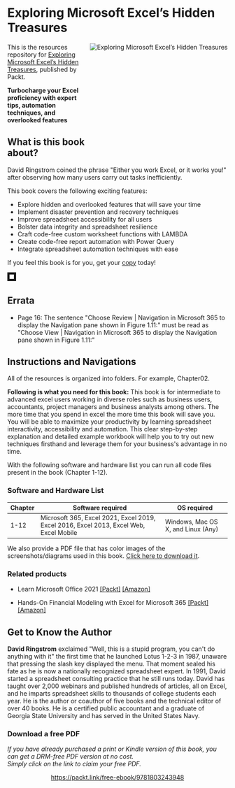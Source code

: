 


# Exploring Microsoft Excel’s Hidden Treasures

<a href="https://www.packtpub.com/product/exploring-microsoft-excel-s-hidden-treasures/9781803243948?utm_source=github&utm_medium=repository&utm_campaign=9781803243948"><img src="https://static.packt-cdn.com/products/9781803243948/cover/smaller" alt="Exploring Microsoft Excel’s Hidden Treasures" height="256px" align="right"></a>

This is the resources repository for [Exploring Microsoft Excel’s Hidden Treasures](https://www.packtpub.com/product/exploring-microsoft-excel-s-hidden-treasures/9781803243948?utm_source=github&utm_medium=repository&utm_campaign=9781803243948), published by Packt.

**Turbocharge your Excel proficiency with expert tips, automation techniques, and overlooked features**

## What is this book about?
David Ringstrom coined the phrase "Either you work Excel, or it works you!" after observing how many users carry out tasks inefficiently. 

This book covers the following exciting features:
* Explore hidden and overlooked features that will save your time
* Implement disaster prevention and recovery techniques
* Improve spreadsheet accessibility for all users
* Bolster data integrity and spreadsheet resilience
* Craft code-free custom worksheet functions with LAMBDA
* Create code-free report automation with Power Query
* Integrate spreadsheet automation techniques with ease

If you feel this book is for you, get your [copy](https://www.amazon.com/dp/1803243945) today!

<a href="https://www.packtpub.com/?utm_source=github&utm_medium=banner&utm_campaign=GitHubBanner"><img src="https://raw.githubusercontent.com/PacktPublishing/GitHub/master/GitHub.png" 
alt="https://www.packtpub.com/" border="5" /></a>
## Errata

* Page 16: The sentence "Choose Review | Navigation in Microsoft 365 to display the Navigation pane shown in Figure 1.11:" must be read as "Choose View | Navigation in Microsoft 365 to display the Navigation pane shown in Figure 1.11:"

## Instructions and Navigations
All of the resources is organized into folders. For example, Chapter02.

**Following is what you need for this book:**
This book is for intermediate to advanced excel users working in diverse roles such as business users, accountants, project managers and business analysts among others. The more time that you spend in excel the more time this book will save you. You will be able to maximize your productivity by learning spreadsheet interactivity, accessibility and automation. This clear step-by-step explanation and detailed example workbook will help you to try out new techniques firsthand and leverage them for your business's advantage in no time.

With the following software and hardware list you can run all code files present in the book (Chapter 1-12).
### Software and Hardware List
| Chapter | Software required | OS required |
| -------- | ------------------------------------ | ----------------------------------- |
| 1-12 | Microsoft 365, Excel 2021, Excel 2019, Excel 2016, Excel 2013, Excel Web, Excel Mobile | Windows, Mac OS X, and Linux (Any) |

We also provide a PDF file that has color images of the screenshots/diagrams used in this book. [Click here to download it](https://packt.link/k7VcU).

### Related products
* Learn Microsoft Office 2021
 [[Packt]](https://www.packt.com/product/business-other/b18178-learn-microsoft-office-2021/?utm_source=github&utm_medium=repository&utm_campaign=9781801073240) [[Amazon]](https://www.amazon.com/dp/1803239735)

* Hands-On Financial Modeling with Excel for Microsoft 365 [[Packt]](https://www.packt.com/product/data/b17940-hands-on-financial-modeling-with-excel-for-microsoft-365/?utm_source=github&utm_medium=repository&utm_campaign=9781800568754) [[Amazon]](https://www.amazon.com/dp/1803231149)

## Get to Know the Author
**David Ringstrom**
 exclaimed "Well, this is a stupid program, you can't do anything with it" the first time that he launched Lotus 1-2-3 in 1987, unaware that pressing the slash key displayed the menu. That moment sealed his fate as he is now a nationally recognized spreadsheet expert. In 1991, David started a spreadsheet consulting practice that he still runs today. David has taught over 2,000 webinars and published hundreds of articles, all on Excel, and he imparts spreadsheet skills to thousands of college students each year. He is the author or coauthor of five books and the technical editor of over 40 books. He is a certified public accountant and a graduate of Georgia State University and has served in the United States Navy.
### Download a free PDF

 <i>If you have already purchased a print or Kindle version of this book, you can get a DRM-free PDF version at no cost.<br>Simply click on the link to claim your free PDF.</i>
<p align="center"> <a href="https://packt.link/free-ebook/9781803243948">https://packt.link/free-ebook/9781803243948 </a> </p>

